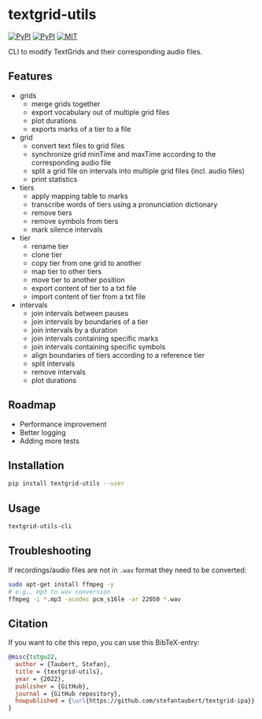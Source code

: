 # textgrid-utils

[![PyPI](https://img.shields.io/pypi/v/textgrid-utils.svg)](https://pypi.python.org/pypi/textgrid-utils)
[![PyPI](https://img.shields.io/pypi/pyversions/textgrid-utils.svg)](https://pypi.python.org/pypi/textgrid-utils)
[![MIT](https://img.shields.io/github/license/stefantaubert/textgrid-ipa.svg)](https://github.com/stefantaubert/textgrid-ipa/blob/main/LICENSE)

CLI to modify TextGrids and their corresponding audio files.

## Features

- grids
  - merge grids together
  - export vocabulary out of multiple grid files
  - plot durations
  - exports marks of a tier to a file
- grid
  - convert text files to grid files
  - synchronize grid minTime and maxTime according to the corresponding audio file
  - split a grid file on intervals into multiple grid files (incl. audio files)
  - print statistics
- tiers
  - apply mapping table to marks
  - transcribe words of tiers using a pronunciation dictionary
  - remove tiers
  - remove symbols from tiers
  - mark silence intervals
- tier
  - rename tier
  - clone tier
  - copy tier from one grid to another
  - map tier to other tiers
  - move tier to another position
  - export content of tier to a txt file
  - import content of tier from a txt file
- intervals
  - join intervals between pauses
  - join intervals by boundaries of a tier
  - join intervals by a duration
  - join intervals containing specific marks
  - join intervals containing specific symbols
  - align boundaries of tiers according to a reference tier
  - split intervals
  - remove intervals
  - plot durations

## Roadmap

- Performance improvement
- Better logging
- Adding more tests

## Installation

```sh
pip install textgrid-utils --user
```

## Usage

```sh
textgrid-utils-cli
```

## Troubleshooting

If recordings/audio files are not in `.wav` format they need to be converted:

```sh
sudo apt-get install ffmpeg -y
# e.g., mp3 to wav conversion
ffmpeg -i *.mp3 -acodec pcm_s16le -ar 22050 *.wav
```

## Citation

If you want to cite this repo, you can use this BibTeX-entry:

```bibtex
@misc{tstgu22,
  author = {Taubert, Stefan},
  title = {textgrid-utils},
  year = {2022},
  publisher = {GitHub},
  journal = {GitHub repository},
  howpublished = {\url{https://github.com/stefantaubert/textgrid-ipa}}
}
```
